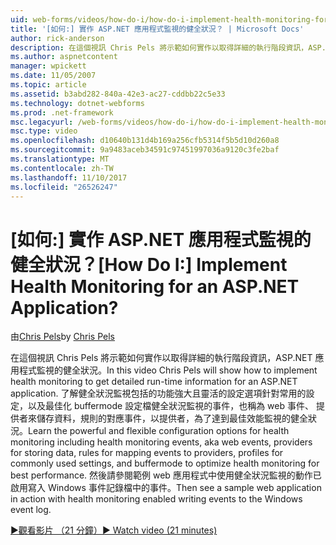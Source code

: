 ```yaml
---
uid: web-forms/videos/how-do-i/how-do-i-implement-health-monitoring-for-an-aspnet-application
title: '[如何:] 實作 ASP.NET 應用程式監視的健全狀況？ | Microsoft Docs'
author: rick-anderson
description: 在這個視訊 Chris Pels 將示範如何實作以取得詳細的執行階段資訊，ASP.NET 應用程式監視的健全狀況。 了解強大和...
ms.author: aspnetcontent
manager: wpickett
ms.date: 11/05/2007
ms.topic: article
ms.assetid: b3abd282-840a-42e3-ac27-cddbb22c5e33
ms.technology: dotnet-webforms
ms.prod: .net-framework
msc.legacyurl: /web-forms/videos/how-do-i/how-do-i-implement-health-monitoring-for-an-aspnet-application
msc.type: video
ms.openlocfilehash: d10640b131d4b169a256cfb5314f5b5d10d260a8
ms.sourcegitcommit: 9a9483aceb34591c97451997036a9120c3fe2baf
ms.translationtype: MT
ms.contentlocale: zh-TW
ms.lasthandoff: 11/10/2017
ms.locfileid: "26526247"
---
```

<a name="how-do-i--implement-health-monitoring-for-an-aspnet-application"></a><span data-ttu-id="b4a08-105">[如何:] 實作 ASP.NET 應用程式監視的健全狀況？</span><span class="sxs-lookup"><span data-stu-id="b4a08-105">[How Do I:]  Implement Health Monitoring for an ASP.NET Application?</span></span>
====================
<span data-ttu-id="b4a08-106">由[Chris Pels](https://twitter.com/chrispels)</span><span class="sxs-lookup"><span data-stu-id="b4a08-106">by [Chris Pels](https://twitter.com/chrispels)</span></span>

<span data-ttu-id="b4a08-107">在這個視訊 Chris Pels 將示範如何實作以取得詳細的執行階段資訊，ASP.NET 應用程式監視的健全狀況。</span><span class="sxs-lookup"><span data-stu-id="b4a08-107">In this video Chris Pels will show how to implement health monitoring to get detailed run-time information for an ASP.NET application.</span></span> <span data-ttu-id="b4a08-108">了解健全狀況監視包括的功能強大且靈活的設定選項針對常用的設定，以及最佳化 buffermode 設定檔健全狀況監視的事件，也稱為 web 事件、 提供者來儲存資料，規則的對應事件，以提供者，為了達到最佳效能監視的健全狀況。</span><span class="sxs-lookup"><span data-stu-id="b4a08-108">Learn the powerful and flexible configuration options for health monitoring including health monitoring events, aka web events, providers for storing data, rules for mapping events to providers, profiles for commonly used settings, and buffermode to optimize health monitoring for best performance.</span></span> <span data-ttu-id="b4a08-109">然後請參閱範例 web 應用程式中使用健全狀況監視的動作已啟用寫入 Windows 事件記錄檔中的事件。</span><span class="sxs-lookup"><span data-stu-id="b4a08-109">Then see a sample web application in action with health monitoring enabled writing events to the Windows event log.</span></span>

[<span data-ttu-id="b4a08-110">&#9654;觀看影片 （21 分鐘）</span><span class="sxs-lookup"><span data-stu-id="b4a08-110">&#9654; Watch video (21 minutes)</span></span>](https://channel9.msdn.com/Blogs/ASP-NET-Site-Videos/how-do-i-implement-health-monitoring-for-an-aspnet-application)
